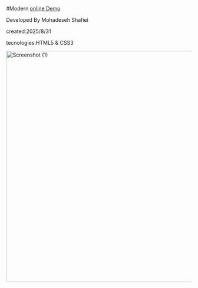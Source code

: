 #Modern
<a href="https://mohadesehshafieii.github.io/Avada-Modern/"> online Demo</a>

Developed By Mohadeseh Shafiei

created:2025/8/31

tecnologies:HTML5 & CSS3

<img width="1349" height="628" alt="Screenshot (1)" src="https://github.com/user-attachments/assets/1e464e09-3cc7-43da-9d62-5cbc93b44afe" />
